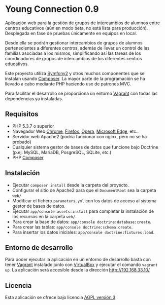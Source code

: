 Young Connection 0.9
================================

Aplicación web para la gestión de grupos de intercambios de alumnos entre centros educativos
(aún en modo beta, no está lista para producción). Desplegada en fase de pruebas únicamente en 
equipos en local.

Desde ella se podrán gestionar intercambios de grupos de alumnos pertenecientes a diferentes centros, 
además de llevar un control de las familias asociadas a los mismos, simplificando así las tareas de 
los coordinadores de grupos de intercambios de los diferentes centros educativos.

Este proyecto utiliza [Symfony2] y otros muchos componentes que se instalan usando [Composer]. La mayor
parte de la programación se ha llevado a cabo mediante PHP haciendo uso de patrones MVC.

Para facilitar el desarrollo se proporciona un entorno [Vagrant] con todas las dependencias ya
instaladas.

## Requisitos
- PHP 5.3.7 o superior
- Navegador Web [Chrome], [Firefox], [Opera], [Microsoft Edge], etc..
- Servidor web Apache2 (podría funcionar con nginx, pero no se ha probado)
- Cualquier sistema gestor de bases de datos que funcione bajo Doctrine (p.ej. MySQL, MariaDB, PosgreSQL, SQLite, etc.)
- PHP [Composer]

## Instalación
- Ejecutar `composer install` desde la carpeta del proyecto.
- Configurar el sitio de Apache2 para que el `DocumentRoot` sea la carpeta `web/`
- Modificar el fichero `parameters.yml` con los datos de acceso al sistema gestor de bases de datos.
- Ejecutar `app/console assets:install` para completar la instalación de los recursos en la carpeta `web/`.
- Para crear la base de datos: `app/console doctrine:database:create`.
- Para crear las tablas: `app/console doctrine:schema:create`.
- Para insertar los datos iniciales: `app/console doctrine:fixtures:load`.

## Entorno de desarrollo
Para poder ejecutar la aplicación en un entorno de desarrollo basta con tener [Vagrant] instalado junto con [VirtualBox]
y ejecutar el comando `vagrant up`. La aplicación será accesible desde la dirección http://192.168.33.10/

## Licencia
Esta aplicación se ofrece bajo licencia [AGPL versión 3].

[Vagrant]: https://www.vagrantup.com/
[VirtualBox]: https://www.virtualbox.org
[Symfony2]: http://symfony.com/
[Composer]: http://getcomposer.org
[Chrome]: https://www.google.es/chrome/browser/desktop/index.html
[Firefox]: https://www.mozilla.org/es-ES/firefox/new/
[Opera]: http://www.opera.com/es
[Microsoft Edge]: https://www.microsoft.com/es-es/windows/microsoft-edge
[AGPL versión 3]: https://www.gnu.org/licenses/agpl-3.0.html
